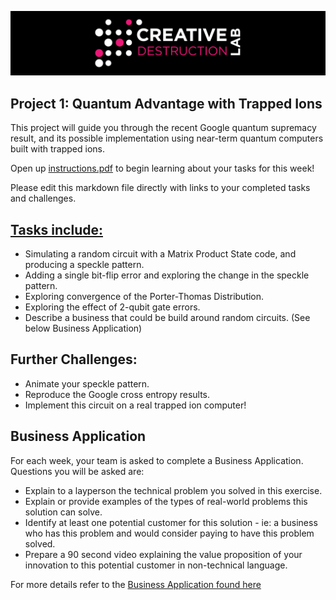 ![CDL 2020 Cohort Project](../figures/CDL_logo.jpg)
## Project 1: Quantum Advantage with Trapped Ions 

This project will guide you through the recent Google quantum supremacy result, and its possible implementation using near-term quantum computers built with trapped ions.

Open up [instructions.pdf](https://github.com/CDL-Quantum/CohortProject_2021/tree/main/Week1_Trapped_Ions/instructions.pdf) to begin learning about your tasks for this week!

Please edit this markdown file directly with links to your completed tasks and challenges.  

## [Tasks include:](../examples/project_summary.ipynb)
* Simulating a random circuit with a Matrix Product State code, and producing a speckle pattern.
* Adding a single bit-flip error and exploring the change in the speckle pattern.
* Exploring convergence of the Porter-Thomas Distribution.
* Exploring the effect of 2-qubit gate errors.
* Describe a business that could be build around random circuits.  (See below Business Application)

## Further Challenges:
* Animate your speckle pattern.
* Reproduce the Google cross entropy results.
* Implement this circuit on a real trapped ion computer!


## Business Application
For each week, your team is asked to complete a Business Application. Questions you will be asked are:

* Explain to a layperson the technical problem you solved in this exercise.
* Explain or provide examples of the types of real-world problems this solution can solve.
* Identify at least one potential customer for this solution - ie: a business who has this problem and would consider paying to have this problem solved.
* Prepare a 90 second video explaining the value proposition of your innovation to this potential customer in non-technical language.

For more details refer to the [Business Application found here](./Business_Application.md)
